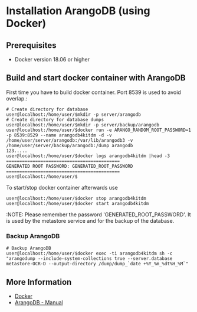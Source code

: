 # Installation ArangoDB (using Docker)

## Prerequisites
- Docker version 18.06 or higher

## Build and start docker container with ArangoDB
First time you have to build docker container. Port 8539 is used to avoid overlap.:
```bash=bash
# Create directory for database
user@localhost:/home/user/$mkdir -p server/arangodb
# Create directory for database dumps
user@localhost:/home/user/$mkdir -p server/backup/arangodb
user@localhost:/home/user/$docker run -e ARANGO_RANDOM_ROOT_PASSWORD=1 -p 8539:8529 --name arangodb4kitdm -d -v /home/user/server/arangodb:/var/lib/arangodb3 -v /home/user/server/backup/arangodb:/dump arangodb
123.....
user@localhost:/home/user/$docker logs arangodb4kitdm |head -3
===========================================
GENERATED ROOT PASSWORD: GENERATED_ROOT_PASSWORD
===========================================
user@localhost:/home/user/$
```
To start/stop docker container afterwards use
```bash=bash
user@localhost:/home/user/$docker stop arangodb4kitdm
user@localhost:/home/user/$docker start arangodb4kitdm
```
:NOTE: Please remember the password 'GENERATED_ROOT_PASSWORD'. It is used by the metastore service and for the backup of the database.

### Backup ArangoDB
```bash=bash
# Backup ArangoDB
user@localhost:/home/user/$docker exec -ti arangodb4kitdm sh -c "arangodump --include-system-collections true --server.database metastore-OCR-D --output-directory /dump/dump_`date +%Y_%m_%dt%H_%M`"
```

## More Information

* [Docker](https://www.docker.com/)
* [ArangoDB - Manual](https://docs.arangodb.com/3.4/Manual/)


